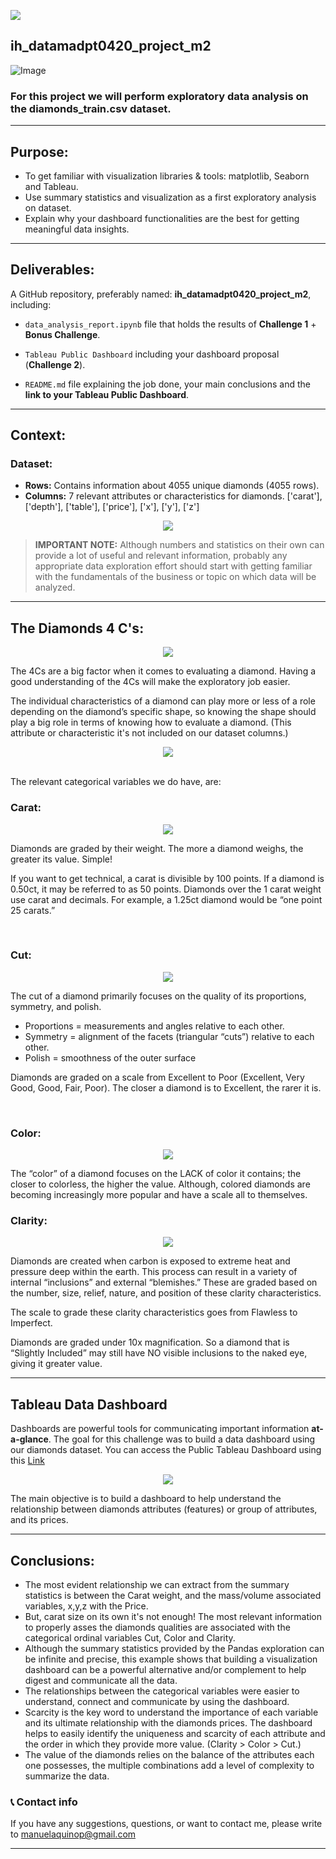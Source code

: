 

<p align="left"><img src="https://cdn-images-1.medium.com/max/184/1*2GDcaeYIx_bQAZLxWM4PsQ@2x.png"></p>

## __ih_datamadpt0420_project_m2__

![Image](https://venngage-wordpress.s3.amazonaws.com/uploads/2020/06/What-is-Data-Visualization-Blog-Header.jpg)


### For this project we will perform exploratory data analysis on the __diamonds_train.csv__ dataset.

---
## **Purpose:**

- To get familiar with visualization libraries & tools: matplotlib, Seaborn and Tableau.
- Use summary statistics and visualization as a first exploratory analysis on dataset.
- Explain why your dashboard functionalities are the best for getting meaningful data insights.

---
## **Deliverables:**

A GitHub repository, preferably named: __ih_datamadpt0420_project_m2__, including:

- `data_analysis_report.ipynb` file that holds the results of __Challenge 1__ + __Bonus Challenge__. 

- `Tableau Public Dashboard` including your dashboard proposal (__Challenge 2__).

- `README.md` file explaining the job done, your main conclusions and the __link to your Tableau Public Dashboard__. 
---

## **Context:**

### **Dataset:**

- __Rows:__ Contains information about 4055 unique diamonds (4055 rows).
- __Columns:__ 7 relevant attributes or characteristics for diamonds.
  ['carat'], ['depth'], ['table'], ['price'], ['x'], ['y'], ['z']
<p align="center"><img src="https://www.diamonds717.com/wp-content/uploads/2019/03/lab-diamond-1024x320.jpg"></p>


> __IMPORTANT NOTE:__ Although numbers and statistics on their own can provide a lot of useful and relevant information, probably any appropriate data exploration effort should start with getting familiar with the fundamentals of the business or topic on which data will be analyzed.

---

## __The Diamonds 4 C's:__

<p align="center"><img src="https://selectingadiamond.com/wp-content/uploads/2019/10/The-4Cs.jpg"></p>

The 4Cs are a big factor when it comes to evaluating a diamond. Having a good understanding of the 4Cs will make the exploratory job easier.

The individual characteristics of a diamond can play more or less of a role depending on the diamond’s specific shape, so knowing the shape should play a big role in terms of knowing how to evaluate a diamond. (This attribute or characteristic it's not included on our dataset columns.)

<p align="center"><img src="https://www.havelustre.com/wp-content/uploads/shape-1536x247.png"></p>


<br>
The relevant categorical variables we do have, are:

### **Carat:**
<p align="center"><img src="https://selectingadiamond.com/wp-content/uploads/2019/09/how-size-and-weight.jpg"></p>
Diamonds are graded by their weight. The more a diamond weighs, the greater its value. Simple!

If you want to get technical, a carat is divisible by 100 points. If a diamond is 0.50ct, it may be referred to as 50 points. Diamonds over the 1 carat weight use carat and decimals. For example, a 1.25ct diamond would be “one point 25 carats.”

<br>

### **Cut:**
<p align="center"><img src="https://www.havelustre.com/wp-content/uploads/cut.png"></p>
The cut of a diamond primarily focuses on the quality of its proportions, symmetry, and polish.

- Proportions = measurements and angles relative to each other.
- Symmetry = alignment of the facets (triangular “cuts”) relative to each other.
- Polish = smoothness of the outer surface

Diamonds are graded on a scale from Excellent to Poor (Excellent, Very Good, Good, Fair, Poor). The closer a diamond is to Excellent, the rarer it is.

<br>

### **Color:**
<p align="center"><img src="https://www.havelustre.com/wp-content/uploads/color.png"></p>
The “color” of a diamond focuses on the LACK of color it contains; the closer to colorless, the higher the value. Although, colored diamonds are becoming increasingly more popular and have a scale all to themselves.

<br>

### **Clarity:**
<p align="center"><img src="https://www.havelustre.com/wp-content/uploads/clarity-1536x482.png"></p>
Diamonds are created when carbon is exposed to extreme heat and pressure deep within the earth. This process can result in a variety of internal “inclusions” and external “blemishes.” These are graded based on the number, size, relief, nature, and position of these clarity characteristics.

The scale to grade these clarity characteristics goes from Flawless to Imperfect.

Diamonds are graded under 10x magnification. So a diamond that is “Slightly Included” may still have NO visible inclusions to the naked eye, giving it greater value.

---

## **Tableau Data Dashboard**

Dashboards are powerful tools for communicating important information __at-a-glance__. The goal for this challenge was to build a data dashboard using our diamonds dataset.
You can access the Public Tableau Dashboard using this [Link](https://public.tableau.com/profile/manuel1108#!/vizhome/ih_datamadpt1120_project_m2_tableau_MAq/Diamonds?publish=yes)

<p align="center"><img src="https://upload.wikimedia.org/wikipedia/commons/4/4b/Tableau_Logo.png"></p>


The main objective is to build a dashboard to help understand the relationship between diamonds attributes (features) or group of attributes, and its prices.

--- 

## **Conclusions:**
- The most evident relationship we can extract from the summary statistics is between the Carat weight, and the mass/volume associated variables, x,y,z with the Price.
- But, carat size on its own it's not enough! The most relevant information to properly asses the diamonds qualities are associated with the categorical ordinal variables Cut, Color and Clarity.
- Although the summary statistics provided by the Pandas exploration can be infinite and precise, this example shows that building a visualization dashboard can be a powerful alternative and/or complement to help digest and communicate all the data.
- The relationships between the categorical variables were easier to understand, connect and communicate by using the dashboard.
- Scarcity is the key word to understand the importance of each variable and its ultimate relationship with the diamonds prices. The dashboard helps to easily identify the uniqueness and scarcity of each attribute and the order in which they provide more value. (Clarity > Color > Cut.)
- The value of the diamonds relies on the balance of the attributes each one possesses, the multiple combinations add a level of complexity to summarize the data.


### :telephone_receiver: **Contact info**
If you have any suggestions, questions, or want to contact me, please write to manuelaquinop@gmail.com

---